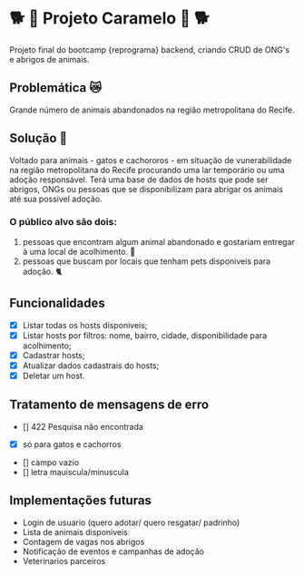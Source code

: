 # 🐕 🍬 Projeto Caramelo 🍬 🐕
Projeto final do bootcamp {reprograma} backend, criando CRUD de ONG's e abrigos de animais.

## Problemática 😿
Grande número de animais abandonados na região metropolitana do Recife.

## Solução 🐶
Voltado para animais - gatos e cachororos - em situação de vunerabilidade na região metropolitana do Recife procurando uma lar temporário ou uma adoção responsável.
Terá uma base de dados de hosts que pode ser abrigos, ONGs ou pessoas que se disponibilizam para abrigar os animais até sua possivel adoção.

### O público alvo são dois: 
1) pessoas que encontram algum animal abandonado e gostariam entregar à uma local de acolhimento. 🏡
2) pessoas que buscam por locais que tenham pets disponiveis para adoção. 🐈

## Funcionalidades
- [x] Listar todas os hosts disponiveis;
- [x] Listar hosts por filtros: nome, bairro, cidade, disponibilidade para acolhimento;
- [x] Cadastrar hosts;
- [x] Atualizar dados cadastrais do hosts;
- [x] Deletar um host.

## Tratamento de mensagens de erro
- [] 422 Pesquisa não encontrada
- [x] só para gatos e cachorros
- [] campo vazio
- [] letra mauiscula/minuscula 

## Implementações futuras
* Login de usuario (quero adotar/ quero resgatar/ padrinho) 
* Lista de animais disponiveis
* Contagem de vagas nos abrigos 
* Notificação de eventos e campanhas de adoção
* Veterinarios parceiros



